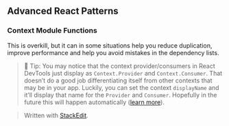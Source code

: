 ## Advanced React Patterns

### Context Module Functions

This is overkill, but it can in some situations help you reduce duplication, improve performance and help you avoid mistakes in the dependency lists.

>🦉 Tip: You may notice that the context provider/consumers in React DevTools just display as `Context.Provider` and `Context.Consumer`. That doesn’t do a good job differentiating itself from other contexts that may be in your app. Luckily, you can set the context `displayName` and it’ll display that name for the `Provider` and `Consumer`. Hopefully in the future this will happen automatically ([learn more](https://github.com/babel/babel/issues/11241)).

> Written with [StackEdit](https://stackedit.io/).
<!--stackedit_data:
eyJoaXN0b3J5IjpbLTEyNTk5NDAyNDYsNjQyNDQxODYxLC00Mj
EzMjA2Ml19
-->